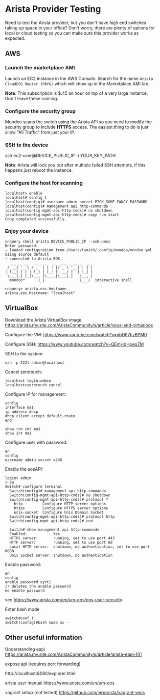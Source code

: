 # Arista Provider Testing

Need to test the Arista provider, but you don't have high end switches taking up space in your office? Don't worry, there are plenty of options for local or cloud testing so you can make sure this provider works as expected.

## AWS

### Launch the marketplace AMI

Launch an EC2 instance in the AWS Console. Search for the name `Arista CloudEOS Router (PAYG)` which will show up in the Marketplace AMI tab.

**Note**: This subscription is $.45 an hour on top of a very large instance. Don't leave these running.

### Configure the security group

Mondoo scans the switch using the Arista API so you need to modify the security group to include **HTTPS** access. The easiest thing to do is just allow "All Traffic" from just your IP.

### SSH to the device

ssh ec2-user@DEVICE_PUBLIC_IP -i YOUR_KEY_PATH

**Note**: Arista will lock you out after multiple failed SSH attempts. If this happens just reboot the instance.

### Configure the host for scanning

```text
localhost> enable
localhost# config t
localhost(config)# username admin secret PICK_SOME_FANCY_PASSWORD
localhost(config)# management api http-commands
localhost(config-mgmt-api-http-cmds)# no shutdown
localhost(config-mgmt-api-http-cmds)# copy run start
Copy completed successfully.
```

### Enjoy your device

```text
cnquery shell arista DEVICE_PUBLIC_IP --ask-pass
Enter password:
→ loaded configuration from /Users/tsmith/.config/mondoo/mondoo.yml using source default
→ connected to Arista EOS
  ___ _ __   __ _ _   _  ___ _ __ _   _
 / __| '_ \ / _` | | | |/ _ \ '__| | | |
| (__| | | | (_| | |_| |  __/ |  | |_| |
 \___|_| |_|\__, |\__,_|\___|_|   \__, |
  mondoo™      |_|                |___/  interactive shell

cnquery> arista.eos.hostname
arista.eos.hostname: "localhost"
```

## VirtualBox

Download the Arista VirtualBox image
https://arista.my.site.com/AristaCommunity/s/article/veos-and-virtualbox

Configure the VM:
https://www.youtube.com/watch?v=nbDF7hzBPM0

Configure SSH:
https://www.youtube.com/watch?v=QEmHqHpeoZM

SSH to the system:
```shell
ssh -p 2221 admin@localhost
```

Cancel zerotouch:
```text
localhost login:admin
localhost>zerotouch cancel
```

Configure IP for management:
```text
config
interface ma1
ip address dhcp
dhcp client accept default-route
end

show run int ma1
show int ma1
```

Configure user with password:
```text
en
config
username admin secret x245
```

Enable the eosAPI:
```text
login> admin
> en
Switch# configure terminal
  Switch(config)# management api http-commands
  Switch(config-mgmt-api-http-cmds)# no shutdown
  Switch(config-mgmt-api-http-cmds)# protocol ?
    http         Configure HTTP server options
    https        Configure HTTPS server options
    unix-socket  Configure Unix Domain Socket
  Switch(config-mgmt-api-http-cmds)# protocol http
  Switch(config-mgmt-api-http-cmds)# end

  Switch# show management api http-commands
  Enabled:            Yes
  HTTPS server:       running, set to use port 443
  HTTP server:        running, set to use port 80
  Local HTTP server:  shutdown, no authentication, set to use port 8080
  Unix Socket server: shutdown, no authentication
```

Enable password:
```text
en
config
enable password xyrt1
// deletes the enable password
no enable password
```

see https://www.arista.com/en/um-eos/eos-user-security

Enter bash mode

```text
switch#conf t
switch(config)#bash sudo su -
```

## Other useful information

Understanding eapi
https://arista.my.site.com/AristaCommunity/s/article/arista-eapi-101

expose api (requires port forwarding)
<!-- markdown-link-check-disable -->
http://localhost:8080/explorer.html
<!-- markdown-link-check-enable -->

arista user manual
https://www.arista.com/en/um-eos

vagrant setup (not tested)
https://github.com/jerearista/vagrant-veos
